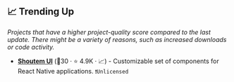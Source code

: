 ## 📈 Trending Up

_Projects that have a higher project-quality score compared to the last update. There might be a variety of reasons, such as increased downloads or code activity._

- <b><a href="https://github.com/shoutem/ui">Shoutem UI</a></b> (🥉30 ·  ⭐ 4.9K · 📈) - Customizable set of components for React Native applications. <code>❗Unlicensed</code>

